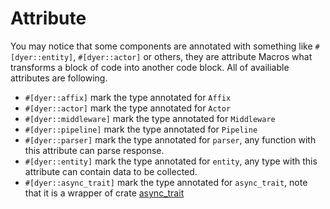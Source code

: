 # Attribute

You may notice that some components are annotated with something like `#[dyer::entity]`, `#[dyer::actor]` or others, they are attribute Macros what transforms a block of code into another code block.
All of availiable attributes are following.

- `#[dyer::affix]` mark the type annotated for `Affix` 
- `#[dyer::actor]` mark the type annotated for `Actor` 
- `#[dyer::middleware]` mark the type annotated for `Middleware` 
- `#[dyer::pipeline]` mark the type annotated for `Pipeline` 
- `#[dyer::parser]` mark the type annotated for `parser`, any function with this attribute can parse response.  
- `#[dyer::entity]` mark the type annotated for `entity`, any type with this attribute can contain data to be collected. 
- `#[dyer::async_trait]` mark the type annotated for `async_trait`, note that it is a wrapper of crate [async_trait](https://crates.io/crates/async-trait) 

